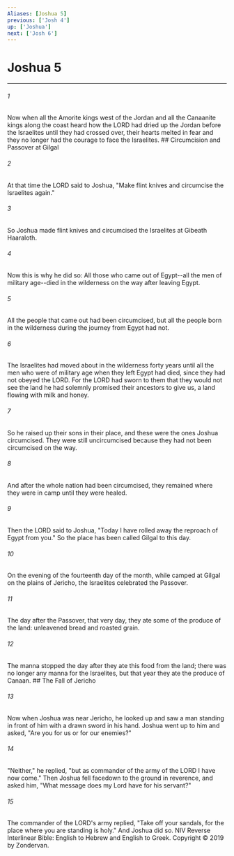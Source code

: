 ```yaml
---
Aliases: [Joshua 5]
previous: ['Josh 4']
up: ['Joshua']
next: ['Josh 6']
---
```

# Joshua 5

***


###### 1 
Now when all the Amorite kings west of the Jordan and all the Canaanite kings along the coast heard how the LORD had dried up the Jordan before the Israelites until they had crossed over, their hearts melted in fear and they no longer had the courage to face the Israelites. ## Circumcision and Passover at Gilgal 

###### 2 
At that time the LORD said to Joshua, "Make flint knives and circumcise the Israelites again." 

###### 3 
So Joshua made flint knives and circumcised the Israelites at Gibeath Haaraloth. 

###### 4 
Now this is why he did so: All those who came out of Egypt--all the men of military age--died in the wilderness on the way after leaving Egypt. 

###### 5 
All the people that came out had been circumcised, but all the people born in the wilderness during the journey from Egypt had not. 

###### 6 
The Israelites had moved about in the wilderness forty years until all the men who were of military age when they left Egypt had died, since they had not obeyed the LORD. For the LORD had sworn to them that they would not see the land he had solemnly promised their ancestors to give us, a land flowing with milk and honey. 

###### 7 
So he raised up their sons in their place, and these were the ones Joshua circumcised. They were still uncircumcised because they had not been circumcised on the way. 

###### 8 
And after the whole nation had been circumcised, they remained where they were in camp until they were healed. 

###### 9 
Then the LORD said to Joshua, "Today I have rolled away the reproach of Egypt from you." So the place has been called Gilgal to this day. 

###### 10 
On the evening of the fourteenth day of the month, while camped at Gilgal on the plains of Jericho, the Israelites celebrated the Passover. 

###### 11 
The day after the Passover, that very day, they ate some of the produce of the land: unleavened bread and roasted grain. 

###### 12 
The manna stopped the day after they ate this food from the land; there was no longer any manna for the Israelites, but that year they ate the produce of Canaan. ## The Fall of Jericho 

###### 13 
Now when Joshua was near Jericho, he looked up and saw a man standing in front of him with a drawn sword in his hand. Joshua went up to him and asked, "Are you for us or for our enemies?" 

###### 14 
"Neither," he replied, "but as commander of the army of the LORD I have now come." Then Joshua fell facedown to the ground in reverence, and asked him, "What message does my Lord have for his servant?" 

###### 15 
The commander of the LORD's army replied, "Take off your sandals, for the place where you are standing is holy." And Joshua did so. NIV Reverse Interlinear Bible: English to Hebrew and English to Greek. Copyright © 2019 by Zondervan.
